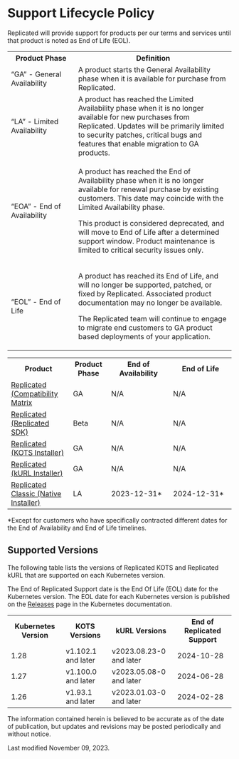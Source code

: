# Support Lifecycle Policy

Replicated will provide support for products per our terms and services until that product is noted as End of Life (EOL).

<table>
  <tr>
    <th width="30%">Product Phase</th>
    <th width="70%">Definition</th>
  </tr>
  <tr>
    <td>“GA” - General Availability</td>
    <td>A product starts the General Availability phase when it is available for purchase from Replicated.</td>
  </tr>
  <tr>
    <td>“LA” - Limited Availability</td>
    <td>A product has reached the Limited Availability phase when it is no longer available for new purchases from Replicated. Updates will be primarily limited to security patches, critical bugs and features that enable migration to GA products.</td>
  </tr>
  <tr>
    <td>“EOA” - End of Availability</td>
    <td><p>A product has reached the End of Availability phase when it is no longer available for renewal purchase by existing customers. This date may coincide with the Limited Availability phase.</p><p>This product is considered deprecated, and will move to End of Life after a determined support window. Product maintenance is limited to critical security issues only.</p></td>
  </tr>
  <tr>
    <td>“EOL” - End of Life</td>
    <td><p>A product has reached its End of Life, and will no longer be supported, patched, or fixed by Replicated. Associated product documentation may no longer be available.</p><p>The Replicated team will continue to engage to migrate end customers to GA product based deployments of your application.</p></td>
  </tr>
</table>

<table>
  <tr>
    <th width="25%">Product</th>
    <th width="15%">Product Phase</th>
    <th width="25%">End of Availability</th>
    <th width="25%">End of Life</th>
  </tr>
  <tr>
    <td><a href="https://docs.replicated.com/vendor/testing-about">Replicated (Compatibility Matrix</a></td>
    <td>GA</td>
    <td>N/A</td>
    <td>N/A</td>
  </tr>
  <tr>
    <td><a href="https://docs.replicated.com/vendor/replicated-sdk-overview">Replicated (Replicated SDK)</a></td>
    <td>Beta</td>
    <td>N/A</td>
    <td>N/A</td>
  </tr>
  <tr>
    <td><a href="https://docs.replicated.com/intro-replicated#kots">Replicated (KOTS Installer)</a></td>
    <td>GA</td>
    <td>N/A</td>
    <td>N/A</td>
  </tr>
    <tr>
    <td><a href="https://docs.replicated.com/intro-replicated#kurl">Replicated (kURL Installer)</a></td>
    <td>GA</td>
    <td>N/A</td>
    <td>N/A</td>
  </tr>
  <tr>
    <td><a href="https://help.replicated.com/docs/native/getting-started/overview/">Replicated Classic (Native Installer)</a></td>
    <td>LA</td>
    <td>2023-12-31&#42;</td>
    <td>2024-12-31&#42;</td>
  </tr>
</table>

&#42;Except for customers who have specifically contracted different dates for the End of Availability and End of Life timelines.  

## Supported Versions

The following table lists the versions of Replicated KOTS and Replicated kURL that are supported on each Kubernetes version.

The End of Replicated Support date is the End Of Life (EOL) date for the Kubernetes version. The EOL date for each Kubernetes version is published on the [Releases](https://kubernetes.io/releases/) page in the Kubernetes documentation. 

<table>
  <tr>
    <th>Kubernetes Version</th>
    <th>KOTS Versions</th>
    <th>kURL Versions</th>
    <th>End of Replicated Support</th>
  </tr>  
  <tr>
    <td>1.28</td>
    <td>v1.102.1 and later</td>
    <td>v2023.08.23-0 and later</td>
    <td>2024-10-28</td>
  </tr>
  <tr>
    <td>1.27</td>
    <td>v1.100.0 and later</td>
    <td>v2023.05.08-0 and later</td>
    <td>2024-06-28</td>
  </tr>
  <tr>
    <td>1.26</td>
    <td>v1.93.1 and later</td>
    <td>v2023.01.03-0 and later</td>
    <td>2024-02-28</td>
  </tr>
</table>

The information contained herein is believed to be accurate as of the date of publication, but updates and revisions may be posted periodically and without notice.

Last modified November 09, 2023.

